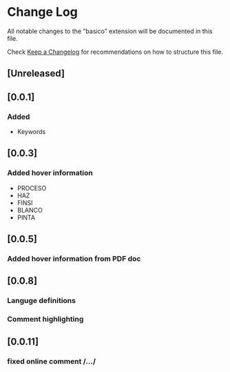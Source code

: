 # Change Log

All notable changes to the "basico" extension will be documented in this file.

Check [Keep a Changelog](http://keepachangelog.com/) for recommendations on how to structure this file.

## [Unreleased]

## [0.0.1]
### Added
- Keywords

## [0.0.3]
### Added hover information
- PROCESO
- HAZ
- FINSI
- BLANCO
- PINTA

## [0.0.5]
### Added hover information from PDF doc

## [0.0.8]
### Languge definitions
### Comment highlighting

## [0.0.11]
### fixed online comment /*...*/
